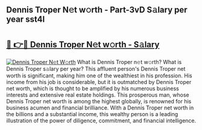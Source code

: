 ## Dennis Troper N𝚎t w𝚘rth - Part-3vD S𝚊lary per year sst4l

# <h2><a href="http://gc1kdp.nevu.top/?p=Dennis+Troper">🔗 👉🔴 Dennis Troper N𝚎t w𝚘rth - S𝚊lary</a></h2>

[![Dennis Troper N𝚎t W𝚘rth](https://i.imgur.com/Oavwk0R.jpeg)](http://gc1kdp.nevu.top/?p=Dennis+Troper)
What is Dennis Troper n𝚎t w𝚘rth? What is Dennis Troper s𝚊lary per year?
This affluent person's Dennis Troper net worth is significant, making him one of the wealthiest in his profession. His income from his job is considerable, but it is outmatched by Dennis Troper net worth, which is thought to be amplified by his numerous business interests and extensive real estate holdings. This prosperous man, whose Dennis Troper net worth is among the highest globally, is renowned for his business acumen and financial brilliance. With a Dennis Troper net worth in the billions and a substantial income, this wealthy person is a leading illustration of the power of diligence, commitment, and financial intelligence.

